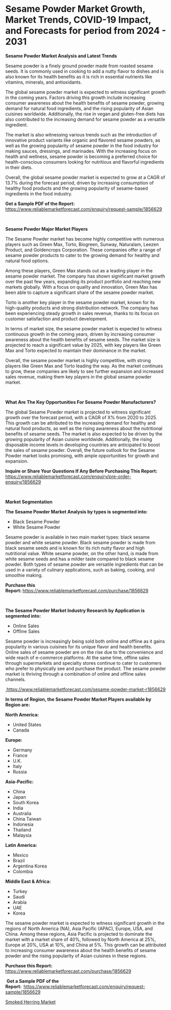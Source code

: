 <p><h1>Sesame Powder Market Growth, Market Trends, COVID-19 Impact, and Forecasts for period from 2024 - 2031</h1></p><p><strong>Sesame Powder Market Analysis and Latest Trends</strong></p>
<p><p>Sesame powder is a finely ground powder made from roasted sesame seeds. It is commonly used in cooking to add a nutty flavor to dishes and is also known for its health benefits as it is rich in essential nutrients like vitamins, minerals, and antioxidants.</p><p>The global sesame powder market is expected to witness significant growth in the coming years. Factors driving this growth include increasing consumer awareness about the health benefits of sesame powder, growing demand for natural food ingredients, and the rising popularity of Asian cuisines worldwide. Additionally, the rise in vegan and gluten-free diets has also contributed to the increasing demand for sesame powder as a versatile ingredient.</p><p>The market is also witnessing various trends such as the introduction of innovative product variants like organic and flavored sesame powders, as well as the growing popularity of sesame powder in the food industry for making sauces, dressings, and marinades. With the increasing focus on health and wellness, sesame powder is becoming a preferred choice for health-conscious consumers looking for nutritious and flavorful ingredients in their diets.</p><p>Overall, the global sesame powder market is expected to grow at a CAGR of 13.7% during the forecast period, driven by increasing consumption of healthy food products and the growing popularity of sesame-based ingredients in the food industry.</p></p>
<p><strong>Get a Sample PDF of the Report:&nbsp;</strong> <a href="https://www.reliablemarketforecast.com/enquiry/request-sample/1856629">https://www.reliablemarketforecast.com/enquiry/request-sample/1856629</a></p>
<p>&nbsp;</p>
<p><strong>Sesame Powder Major Market Players</strong></p>
<p><p>The Sesame Powder market has become highly competitive with numerous players such as Green Max, Torto, Biogreen, Sunway, Naturalam, Leezen Product, and Goldencrops Corporation. These companies offer a range of sesame powder products to cater to the growing demand for healthy and natural food options.</p><p>Among these players, Green Max stands out as a leading player in the sesame powder market. The company has shown significant market growth over the past few years, expanding its product portfolio and reaching new markets globally. With a focus on quality and innovation, Green Max has been able to capture a significant share of the sesame powder market.</p><p>Torto is another key player in the sesame powder market, known for its high-quality products and strong distribution network. The company has been experiencing steady growth in sales revenue, thanks to its focus on customer satisfaction and product development.</p><p>In terms of market size, the sesame powder market is expected to witness continuous growth in the coming years, driven by increasing consumer awareness about the health benefits of sesame seeds. The market size is projected to reach a significant value by 2025, with key players like Green Max and Torto expected to maintain their dominance in the market.</p><p>Overall, the sesame powder market is highly competitive, with strong players like Green Max and Torto leading the way. As the market continues to grow, these companies are likely to see further expansion and increased sales revenue, making them key players in the global sesame powder market.</p></p>
<p>&nbsp;</p>
<p><strong>What Are The Key Opportunities For Sesame Powder Manufacturers?</strong></p>
<p><p>The global Sesame Powder market is projected to witness significant growth over the forecast period, with a CAGR of X% from 2020 to 2025. This growth can be attributed to the increasing demand for healthy and natural food products, as well as the rising awareness about the nutritional benefits of sesame seeds. The market is also expected to be driven by the growing popularity of Asian cuisine worldwide. Additionally, the rising disposable income levels in developing countries are anticipated to boost the sales of sesame powder. Overall, the future outlook for the Sesame Powder market looks promising, with ample opportunities for growth and expansion.</p></p>
<p><strong>Inquire or Share Your Questions If Any Before Purchasing This Report:</strong> <a href="https://www.reliablemarketforecast.com/enquiry/pre-order-enquiry/1856629">https://www.reliablemarketforecast.com/enquiry/pre-order-enquiry/1856629</a></p>
<p>&nbsp;</p>
<p><strong>Market Segmentation</strong></p>
<p><strong>The Sesame Powder Market Analysis by types is segmented into:</strong></p>
<p><ul><li>Black Sesame Powder</li><li>White Sesame Powder</li></ul></p>
<p><p>Sesame powder is available in two main market types: black sesame powder and white sesame powder. Black sesame powder is made from black sesame seeds and is known for its rich nutty flavor and high nutritional value. White sesame powder, on the other hand, is made from white sesame seeds and has a milder taste compared to black sesame powder. Both types of sesame powder are versatile ingredients that can be used in a variety of culinary applications, such as baking, cooking, and smoothie making.</p></p>
<p><strong>Purchase this Report:&nbsp;</strong><a href="https://www.reliablemarketforecast.com/purchase/1856629">https://www.reliablemarketforecast.com/purchase/1856629</a></p>
<p>&nbsp;</p>
<p><strong>The Sesame Powder Market Industry Research by Application is segmented into:</strong></p>
<p><ul><li>Online Sales</li><li>Offline Sales</li></ul></p>
<p><p>Sesame powder is increasingly being sold both online and offline as it gains popularity in various cuisines for its unique flavor and health benefits. Online sales of sesame powder are on the rise due to the convenience and wide reach of e-commerce platforms. At the same time, offline sales through supermarkets and specialty stores continue to cater to customers who prefer to physically see and purchase the product. The sesame powder market is thriving through a combination of online and offline sales channels.</p></p>
<p><a href="https://www.reliablemarketforecast.com/sesame-powder-market-r1856629">&nbsp;https://www.reliablemarketforecast.com/sesame-powder-market-r1856629</a></p>
<p><strong>In terms of Region, the Sesame Powder Market Players available by Region are:</strong></p>
<p>
    <p> <strong> North America: </strong>
        <ul>
            <li>United States</li>
            <li>Canada</li>
        </ul>
        </p> 
    <p> <strong> Europe: </strong>
        <ul>
            <li>Germany</li>
            <li>France</li>
            <li>U.K.</li>
            <li>Italy</li>
            <li>Russia</li>
        </ul>
        </p> 
    <p> <strong> Asia-Pacific: </strong>
        <ul>
            <li>China</li>
            <li>Japan</li>
            <li>South Korea</li>
            <li>India</li>
            <li>Australia</li>
            <li>China Taiwan</li>
            <li>Indonesia</li>
            <li>Thailand</li>
            <li>Malaysia</li>
        </ul>
        </p> 
    <p> <strong> Latin America: </strong>
        <ul>
            <li>Mexico</li>
            <li>Brazil</li>
            <li>Argentina Korea</li>
            <li>Colombia</li>
        </ul>
        </p> 
    <p> <strong> Middle East & Africa: </strong>
        <ul>
            <li>Turkey</li>
            <li>Saudi</li>
            <li>Arabia</li>
            <li>UAE</li>
            <li>Korea</li>
        </ul>
    </p>
    </p>
<p><p>The sesame powder market is expected to witness significant growth in the regions of North America (NA), Asia Pacific (APAC), Europe, USA, and China. Among these regions, Asia Pacific is projected to dominate the market with a market share of 40%, followed by North America at 25%, Europe at 20%, USA at 10%, and China at 5%. This growth can be attributed to increasing consumer awareness about the health benefits of sesame powder and the rising popularity of Asian cuisines in these regions.</p></p>
<p><strong>Purchase this Report: </strong><a href="https://www.reliablemarketforecast.com/purchase/1856629">https://www.reliablemarketforecast.com/purchase/1856629</a></p>
<p>&nbsp;<strong>Get a Sample PDF of the Report:&nbsp;&nbsp;</strong><a href="https://www.reliablemarketforecast.com/enquiry/request-sample/1856629">https://www.reliablemarketforecast.com/enquiry/request-sample/1856629</a></p>
<p><strong></strong></p>
<p><p><a href="https://github.com/JosephMorgnlvXXff/Market-Research-Report-List-1/blob/main/smoked-herring-market.md">Smoked Herring Market</a></p></p>